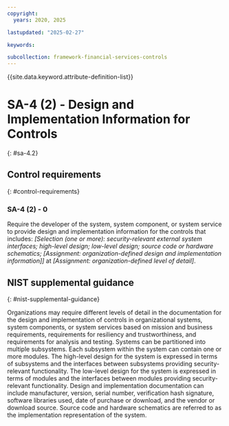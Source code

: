 ```yaml
---
copyright:
  years: 2020, 2025

lastupdated: "2025-02-27"

keywords:

subcollection: framework-financial-services-controls
---
```


{{site.data.keyword.attribute-definition-list}}

# SA-4 (2) -  Design and Implementation Information for Controls
{: #sa-4.2}

## Control requirements
{: #control-requirements}



### SA-4 (2) - 0


Require the developer of the system, system component, or system service to provide design and implementation information for the controls that includes: _[Selection (one or more): security-relevant external system interfaces; high-level design; low-level design; source code or hardware schematics; _[Assignment: organization-defined design and implementation information]_]_ at _[Assignment: organization-defined level of detail]_.












## NIST supplemental guidance
{: #nist-supplemental-guidance}

Organizations may require different levels of detail in the documentation for the design and implementation of controls in organizational systems, system components, or system services based on mission and business requirements, requirements for resiliency and trustworthiness, and requirements for analysis and testing. Systems can be partitioned into multiple subsystems. Each subsystem within the system can contain one or more modules. The high-level design for the system is expressed in terms of subsystems and the interfaces between subsystems providing security-relevant functionality. The low-level design for the system is expressed in terms of modules and the interfaces between modules providing security-relevant functionality. Design and implementation documentation can include manufacturer, version, serial number, verification hash signature, software libraries used, date of purchase or download, and the vendor or download source. Source code and hardware schematics are referred to as the implementation representation of the system.

